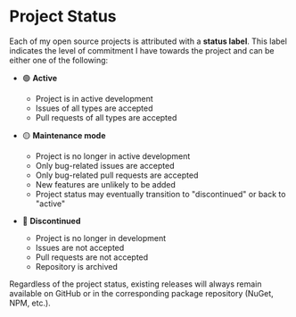 # Project Status

Each of my open source projects is attributed with a **status label**.
This label indicates the level of commitment I have towards the project and can be either one of the following:

- 🟢 **Active**

  - Project is in active development
  - Issues of all types are accepted
  - Pull requests of all types are accepted

- 🟡 **Maintenance mode**

  - Project is no longer in active development
  - Only bug-related issues are accepted
  - Only bug-related pull requests are accepted
  - New features are unlikely to be added
  - Project status may eventually transition to "discontinued" or back to "active"

- 🔴 **Discontinued**

  - Project is no longer in development
  - Issues are not accepted
  - Pull requests are not accepted
  - Repository is archived

Regardless of the project status, existing releases will always remain available on GitHub or in the corresponding package repository (NuGet, NPM, etc.).